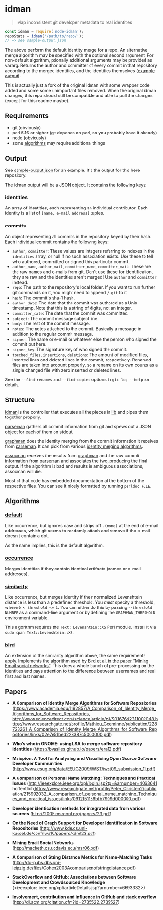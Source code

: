 # idman

> Map inconsistent git developer metadata to real identities

```JavaScript
const idman = require('node-idman');
repoStats = idman('/path/to/repo/');
// => see sample-output.json
```

The above perform the default identity merge for a repo. An alternative merge algorithm may be specified with the optional second argument. For non-default algorithm, ptionally additional arguments may be provided as vararg. Returns the author and committer of every commit in that repository according to the merged identities, and the identities themselves ([example output](sample-output.json)).

This is actually just a fork of the original idman with some wrapper code added and some some unimportant files removed. When the original idman changes, this repo should still be compatible and able to pull the changes (except for this readme maybe).


## Requirements

* git (obviously)
* perl 5.16 or higher (git depends on perl, so you probably have it already)
* node (obviously)
* some [algorithms](#algorithms) may require additional things


## Output

See [sample-output.json](sample-output.json) for an example. It's the output for this here repository.

The idman output will be a JSON object. It contains the following keys:

### identities

An array of identities, each representing an individual contributor. Each identity is a list of `[name, e-mail address]` tuples.

### commits

An object representing all commits in the repository, keyed by their hash. Each individual commit contains the following keys:

* `author`, `committer`: These values are integers referring to indexes in the `identities` array, or null if no such association exists. Use these to tell who authored, committed or signed this particular commit.
* `author_name`, `author_mail`, `committer_name`, `committer_mail`: These are the raw names and e-mails from git. Don't use these for identification, they are raw and the identities aren't merged! Use `author` and `committer` instead.
* `repo`: The path to the repository's local folder. If you want to run further git commands on it, you might need to append `/.git` to it.
* `hash`: The commit's sha-1 hash.
* `author_date`: The date that the commit was authored as a Unix timestamp. Note that this is a string of digits, not an integer.
* `committer_date`: The date that the commit was committed.
* `subject`: The commit message subject line.
* `body`: The rest of the commit message.
* `notes`: The notes attached to the commit. Basically a message in addition to the regular commit message.
* `signer`: The name or e-mail or whatever else the person who signed the commit put here.
* `signer_key`: The signature key of who signed the commit.
* `touched_files`, `insertions`, `deletions`: The amount of modified files, inserted lines and deleted lines in the commit, respectively. Renamed files are taken into account properly, so a rename on its own counts as a single changed file with zero inserted or deleted lines.

See the `--find-renames` and `--find-copies` options in `git log --help` for details.


## Structure

[idman](idman) is the controller that executes all the pieces in [lib](lib) and pipes them together properly.

[parseman](lib/parseman) gathers all commit information from git and spews out a JSON object for each of them on stdout.

[graphman](lib/graphman) does the identity merging from the commit information it receives from [parseman](lib/parseman). It can pick from various [identity merging algorithms](lib/Graph/Man/Algorithm).

[assocman](lib/assocman) receives the results from [graphman](lib/graphman) and the raw commit information from [parseman](lib/parseman) and associates the two, producing the final output. If the algorithm is bad and results in ambiguous associations, assocman will die.

Most of that code has embedded documentation at the bottom of the respective files. You can see it nicely formatted by running `perldoc FILE`.


## Algorithms

### [default](lib/Graph/Man/Algorithm/Default.pm)

Like occurrence, but ignores case and strips off `.(none)` at the end of e-mail addresses, which git seems to randomly attach and remove if the e-mail doesn't contain a dot.

As the name implies, this is the default algorithm.

### [occurrence](lib/Graph/Man/Algorithm/Occurrence.pm)

Merges identities if they contain identical artifacts (names or e-mail addresses).

### [similarity](lib/Graph/Man/Algorithm/Similarity.pm)

Like occurrence, but merges identity if their normalized Levenshtein distance is less than a predefined threshold. You *must* specify a threshold, where `0 < threshold <= 1`. You can either do this by passing `--threshold NUMBER` as a command-line argument or by defining the `GRAPHMAN_THRESHOLD` environment variable.

This algorithm requires the `Text::Levenshtein::XS` Perl module. Install it via `sudo cpan Text::Levenshtein::XS`.

### [bird](lib/Graph/Man/Algorithm/Bird.pm)

An extension of the similarity algorithm above, the same requirements apply. Implements the algorithm used by [Bird et al. in the paper “Mining Email social networks”](http://macbeth.cs.ucdavis.edu/msr06.pdf). This does a whole bunch of pre-processing on the identities and pays attention to the difference between usernames and real first and last names.


## Papers

* **A Comparison of Identity Merge Algorithms for Software Repositories** (<https://www.academia.edu/1192857/A_Comparison_of_Identity_Merge_Algorithms_for_Software_Repositories>, <http://www.sciencedirect.com/science/article/pii/S0167642311002048>,<https://www.researchgate.net/profile/Mathieu_Goeminne/publication/228728261_A_Comparison_of_Identity_Merge_Algorithms_for_Software_Repositories/links/02e7e51bed223387c5000000.pdf>)

* **Who’s who in GNOME: using LSA to merge software repository identities** (<https://bvasiles.github.io/papers/era12.pdf>)

* **Maispion: A Tool for Analysing and Visualising Open Source Software Developer Communities** (<http://www.esug.org/data/ESUG2009/IWST/iwst09_submission_11.pdf>)

* **A Comparison of Personal Name Matching: Techniques and Practical Issues** (<http://ieeexplore.ieee.org/xpl/login.jsp?tp=&arnumber=4063641> hoffentlich,<https://www.researchgate.net/profile/Peter_Christen2/publication/215992032_A_comparison_of_personal_name_matching_Techniques_and_practical_issues/links/0912f51156bfb7909d000000.pdf>)

* **Developer identication methods for integrated data from various sources** (<http://2005.msrconf.org/papers/23.pdf>)

* **On the Need of Graph Support for Developer Identification in Software Repositories** (<http://www.kde.cs.uni-kassel.de/conf/lwa10/papers/kdml23.pdf>)

* **Mining Email Social Networks** (<http://macbeth.cs.ucdavis.edu/msr06.pdf>)

* **A Comparison of String Distance Metrics for Name-Matching Tasks** (<http://dc-pubs.dbs.uni-leipzig.de/files/Cohen2003Acomparisonofstringdistance.pdf>)

* **StackOverflow and GitHub: Associations between Software Development and Crowdsourced Knowledge** (<ieeexplore.ieee.org/xpl/articleDetails.jsp?arnumber=6693332>)

* **Involvement, contribution and influence in GitHub and stack overflow** (<http://dl.acm.org/citation.cfm?id=2735522.2735527>)
